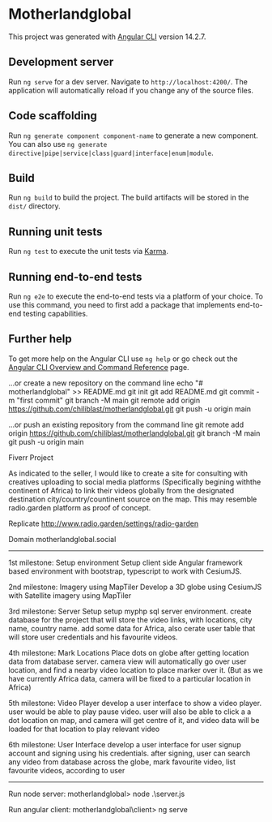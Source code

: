 # Motherlandglobal

This project was generated with [Angular CLI](https://github.com/angular/angular-cli) version 14.2.7.

## Development server

Run `ng serve` for a dev server. Navigate to `http://localhost:4200/`. The application will automatically reload if you change any of the source files.

## Code scaffolding

Run `ng generate component component-name` to generate a new component. You can also use `ng generate directive|pipe|service|class|guard|interface|enum|module`.

## Build

Run `ng build` to build the project. The build artifacts will be stored in the `dist/` directory.

## Running unit tests

Run `ng test` to execute the unit tests via [Karma](https://karma-runner.github.io).

## Running end-to-end tests

Run `ng e2e` to execute the end-to-end tests via a platform of your choice. To use this command, you need to first add a package that implements end-to-end testing capabilities.

## Further help

To get more help on the Angular CLI use `ng help` or go check out the [Angular CLI Overview and Command Reference](https://angular.io/cli) page.

…or create a new repository on the command line
echo "# motherlandglobal" >> README.md
git init
git add README.md
git commit -m "first commit"
git branch -M main
git remote add origin https://github.com/chiliblast/motherlandglobal.git
git push -u origin main

…or push an existing repository from the command line
git remote add origin https://github.com/chiliblast/motherlandglobal.git
git branch -M main
git push -u origin main

Fiverr Project

As indicated to the seller,
I would like to create a site for consulting with creatives uploading to social media platforms
(Specifically begining withthe continent of Africa) to link their videos globally
from the designated destination city/country/countinent source on the map.
This may resemble radio.garden platform as proof of concept.

Replicate http://www.radio.garden/settings/radio-garden

Domain motherlandglobal.social

---

1st milestone: Setup environment
Setup client side Angular framework based environment with bootstrap, typescript to work with CesiumJS.

2nd milestone: Imagery using MapTiler
Develop a 3D globe using CesiumJS with Satellite imagery using MapTiler

3rd milestone: Server Setup
setup myphp sql server environment. create database for the project that will store the video links, with locations, city name, country name. add some data for Africa, also cerate user table that will store user credentials and his favourite videos.

4th milestone: Mark Locations
Place dots on globe after getting location data from database server. camera view will automatically go over user location, and find a nearby video location to place marker over it. (But as we have currently Africa data, camera will be fixed to a particular location in Africa)

5th milestone: Video Player
develop a user interface to show a video player. user would be able to play pause video. user will also be able to click a a dot location on map, and camera will get centre of it, and video data will be loaded for that location to play relevant video

6th milestone: User Interface
develop a user interface for user signup account and signing using his credentials. after signing, user can search any video from database across the globe, mark favourite video, list favourite videos, according to user

---

Run node server:
motherlandglobal> node .\server.js

Run angular client:
motherlandglobal\client> ng serve
